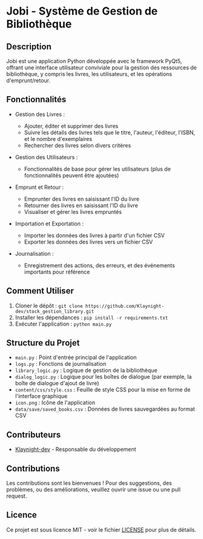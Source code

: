 # Jobi - Système de Gestion de Bibliothèque

## Description
Jobi est une application Python développée avec le framework PyQt5, offrant une interface utilisateur conviviale pour la gestion des ressources de bibliothèque, y compris les livres, les utilisateurs, et les opérations d'emprunt/retour.

## Fonctionnalités
- Gestion des Livres :
  - Ajouter, éditer et supprimer des livres
  - Suivre les détails des livres tels que le titre, l'auteur, l'éditeur, l'ISBN, et le nombre d'exemplaires
  - Rechercher des livres selon divers critères

- Gestion des Utilisateurs :
  - Fonctionnalités de base pour gérer les utilisateurs (plus de fonctionnalités peuvent être ajoutées)

- Emprunt et Retour :
  - Emprunter des livres en saisissant l'ID du livre
  - Retourner des livres en saisissant l'ID du livre
  - Visualiser et gérer les livres empruntés

- Importation et Exportation :
  - Importer les données des livres à partir d'un fichier CSV
  - Exporter les données des livres vers un fichier CSV

- Journalisation :
  - Enregistrement des actions, des erreurs, et des événements importants pour référence

## Comment Utiliser
1. Cloner le dépôt : `git clone https://github.com/Klaynight-dev/stock_gestion_library.git`
2. Installer les dépendances : `pip install -r requirements.txt`
3. Exécuter l'application : `python main.py`

## Structure du Projet
- `main.py` : Point d'entrée principal de l'application
- `logs.py` : Fonctions de journalisation
- `library_logic.py` : Logique de gestion de la bibliothèque
- `dialog_logic.py` : Logique pour les boîtes de dialogue (par exemple, la boîte de dialogue d'ajout de livre)
- `content/css/style.css` : Feuille de style CSS pour la mise en forme de l'interface graphique
- `icon.png` : Icône de l'application
- `data/save/saved_books.csv` : Données de livres sauvegardées au format CSV

## Contributeurs
- [Klaynight-dev](https://github.com/Klaynight-dev) - Responsable du développement

## Contributions
Les contributions sont les bienvenues ! Pour des suggestions, des problèmes, ou des améliorations, veuillez ouvrir une issue ou une pull request.

## Licence
Ce projet est sous licence MIT - voir le fichier [LICENSE](LICENSE) pour plus de détails.
